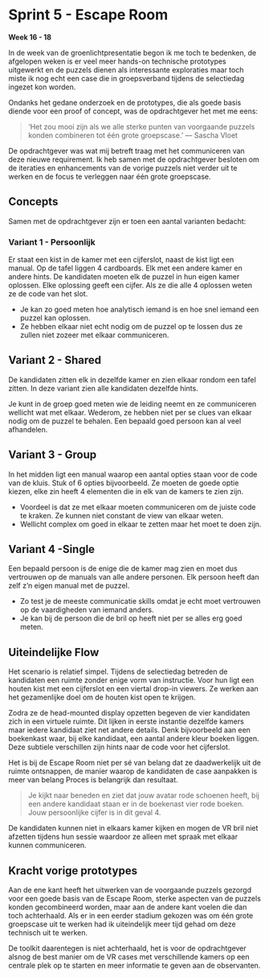 # Sprint 5 - Escape Room

**Week 16 - 18**

In de week van de groenlichtpresentatie begon ik me toch te bedenken, de afgelopen weken is er veel meer hands-on technische prototypes uitgewerkt en de puzzels dienen als interessante exploraties maar toch miste ik nog echt een case die in groepsverband tijdens de selectiedag ingezet kon worden.

Ondanks het gedane onderzoek en de prototypes, die als goede basis diende voor een proof of concept, was de opdrachtgever het met me eens:
> ‘Het zou mooi zijn als we alle sterke punten van voorgaande puzzels konden combineren tot één grote groepscase.’  — Sascha Vloet

De opdrachtgever was wat mij betreft traag met het communiceren van deze nieuwe requirement. Ik heb samen  met de opdrachtgever besloten om de iteraties en enhancements van de vorige puzzels niet verder uit te werken en de focus te verleggen naar één grote groepscase.

## Concepts

Samen met de opdrachtgever zijn er toen een aantal varianten bedacht:

### Variant 1 - Persoonlijk 
Er staat een kist in de kamer met een cijferslot, naast de kist ligt een manual. Op de tafel liggen 4 cardboards. Elk met een andere kamer en andere hints. De kandidaten moeten elk de puzzel in hun eigen kamer oplossen. Elke oplossing geeft een cijfer. Als ze die alle 4 oplossen weten ze de code van het slot.

* Je kan zo goed meten hoe analytisch iemand is en hoe snel iemand een puzzel kan oplossen.
* Ze hebben elkaar niet echt nodig om de puzzel op te lossen dus ze zullen niet zozeer met elkaar communiceren.

## Variant 2 - Shared
De kandidaten zitten elk in dezelfde kamer en zien elkaar rondom een tafel zitten. In deze variant zien alle kandidaten dezelfde hints. 

Je kunt in de groep goed meten wie de leiding neemt en ze communiceren wellicht wat met elkaar.
Wederom, ze hebben niet per se clues van elkaar nodig om de puzzel te behalen. Een bepaald goed persoon kan al veel afhandelen.

## Variant 3 - Group
In het midden ligt een manual waarop een aantal opties staan voor de code van de kluis. Stuk of 6 opties bijvoorbeeld. Ze moeten de goede optie kiezen, elke zin heeft 4 elementen die in elk van de kamers te zien zijn. 

* Voordeel is dat ze met elkaar moeten communiceren om de juiste code te kraken. Ze kunnen niet constant de view van elkaar weten.
* Wellicht complex om goed in elkaar te zetten maar het moet te doen zijn.

## Variant 4 -Single
Een bepaald persoon is de enige die de kamer mag zien en moet dus vertrouwen op de manuals van alle andere personen. Elk persoon heeft dan zelf z’n eigen manual met de puzzel.

* Zo test je de meeste communicatie skills omdat je echt moet vertrouwen op de vaardigheden van iemand anders.
* Je kan bij de persoon die de bril op heeft niet per se alles erg goed meten.

## Uiteindelijke Flow
Het scenario is relatief simpel. Tijdens de selectiedag betreden de kandidaten een ruimte zonder enige vorm van instructie. Voor hun ligt een houten kist met een cijferslot en een viertal drop-in viewers. Ze werken aan het gezamenlijke doel om de houten kist open te krijgen.

Zodra ze de head-mounted display opzetten begeven de vier kandidaten zich in een virtuele ruimte. Dit lijken in eerste instantie dezelfde kamers maar iedere kandidaat ziet net andere details. Denk bijvoorbeeld aan een boekenkast waar, bij elke kandidaat, een aantal andere kleur boeken liggen. Deze subtiele verschillen zijn hints naar de code voor het cijferslot.

Het is bij de Escape Room niet per sé van belang dat ze daadwerkelijk uit de ruimte ontsnappen, de manier waarop de kandidaten de case aanpakken is meer van belang Proces is belangrijk dan resultaat.

> Je kijkt naar beneden en ziet dat jouw avatar rode schoenen heeft, bij een andere kandidaat staan er in de boekenast vier rode boeken. Jouw persoonlijke cijfer is in dit geval 4.

De kandidaten kunnen niet in elkaars kamer kijken en mogen de VR bril niet afzetten tijdens hun sessie waardoor ze alleen met spraak met elkaar kunnen communiceren.


## Kracht vorige prototypes
Aan de ene kant heeft het uitwerken van de voorgaande puzzels gezorgd voor een goede basis van de Escape Room, sterke aspecten van de puzzels konden gecombineerd worden, maar aan de andere kant voelen die dan toch achterhaald. Als er in een eerder stadium gekozen was om één grote groepscase uit te werken had ik uiteindelijk meer tijd gehad om deze technisch uit te werken.

De toolkit daarentegen is niet achterhaald, het is voor de opdrachtgever alsnog de best manier om de VR cases met verschillende kamers op een centrale plek op te starten en meer informatie te geven aan de observanten.
